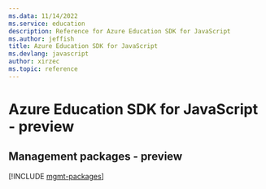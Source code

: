```yaml
---
ms.data: 11/14/2022
ms.service: education
description: Reference for Azure Education SDK for JavaScript
ms.author: jeffish
title: Azure Education SDK for JavaScript
ms.devlang: javascript
author: xirzec
ms.topic: reference
---
```

# Azure Education SDK for JavaScript - preview

## Management packages - preview
[!INCLUDE [mgmt-packages](education-mgmt-index.md)]